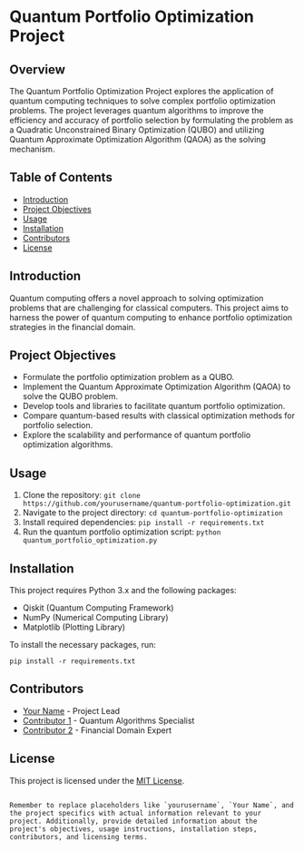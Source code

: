 # Quantum Portfolio Optimization Project

## Overview

The Quantum Portfolio Optimization Project explores the application of quantum computing techniques to solve complex portfolio optimization problems. The project leverages quantum algorithms to improve the efficiency and accuracy of portfolio selection by formulating the problem as a Quadratic Unconstrained Binary Optimization (QUBO) and utilizing Quantum Approximate Optimization Algorithm (QAOA) as the solving mechanism.

## Table of Contents

- [Introduction](#introduction)
- [Project Objectives](#project-objectives)
- [Usage](#usage)
- [Installation](#installation)
- [Contributors](#contributors)
- [License](#license)

## Introduction

Quantum computing offers a novel approach to solving optimization problems that are challenging for classical computers. This project aims to harness the power of quantum computing to enhance portfolio optimization strategies in the financial domain.

## Project Objectives

- Formulate the portfolio optimization problem as a QUBO.
- Implement the Quantum Approximate Optimization Algorithm (QAOA) to solve the QUBO problem.
- Develop tools and libraries to facilitate quantum portfolio optimization.
- Compare quantum-based results with classical optimization methods for portfolio selection.
- Explore the scalability and performance of quantum portfolio optimization algorithms.

## Usage

1. Clone the repository: `git clone https://github.com/yourusername/quantum-portfolio-optimization.git`
2. Navigate to the project directory: `cd quantum-portfolio-optimization`
3. Install required dependencies: `pip install -r requirements.txt`
4. Run the quantum portfolio optimization script: `python quantum_portfolio_optimization.py`

## Installation

This project requires Python 3.x and the following packages:

- Qiskit (Quantum Computing Framework)
- NumPy (Numerical Computing Library)
- Matplotlib (Plotting Library)

To install the necessary packages, run:

```
pip install -r requirements.txt
```

## Contributors

- [Your Name](https://github.com/yourusername) - Project Lead
- [Contributor 1](https://github.com/contributor1) - Quantum Algorithms Specialist
- [Contributor 2](https://github.com/contributor2) - Financial Domain Expert

## License

This project is licensed under the [MIT License](LICENSE).
```

Remember to replace placeholders like `yourusername`, `Your Name`, and the project specifics with actual information relevant to your project. Additionally, provide detailed information about the project's objectives, usage instructions, installation steps, contributors, and licensing terms.
